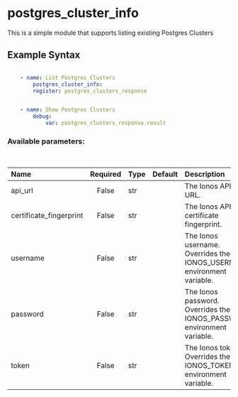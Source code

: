 # postgres_cluster_info

This is a simple module that supports listing existing Postgres Clusters

## Example Syntax


```yaml

    - name: List Postgres Clusters
        postgres_cluster_info:
        register: postgres_clusters_response


    - name: Show Postgres Clusters
        debug:
            var: postgres_clusters_response.result

```
### Available parameters:
&nbsp;

| Name | Required | Type | Default | Description |
| :--- | :---: | :--- | :--- | :--- |
| api_url | False | str |  | The Ionos API base URL. |
| certificate_fingerprint | False | str |  | The Ionos API certificate fingerprint. |
| username | False | str |  | The Ionos username. Overrides the IONOS_USERNAME environment variable. |
| password | False | str |  | The Ionos password. Overrides the IONOS_PASSWORD environment variable. |
| token | False | str |  | The Ionos token. Overrides the IONOS_TOKEN environment variable. |
